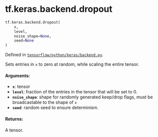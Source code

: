 <div itemscope itemtype="http://developers.google.com/ReferenceObject">
<meta itemprop="name" content="tf.keras.backend.dropout" />
<meta itemprop="path" content="Stable" />
</div>

# tf.keras.backend.dropout

``` python
tf.keras.backend.dropout(
    x,
    level,
    noise_shape=None,
    seed=None
)
```



Defined in [`tensorflow/python/keras/backend.py`](https://www.tensorflow.org/code/tensorflow/python/keras/backend.py).

Sets entries in `x` to zero at random, while scaling the entire tensor.

#### Arguments:

* <b>`x`</b>: tensor
* <b>`level`</b>: fraction of the entries in the tensor
        that will be set to 0.
* <b>`noise_shape`</b>: shape for randomly generated keep/drop flags,
        must be broadcastable to the shape of `x`
* <b>`seed`</b>: random seed to ensure determinism.


#### Returns:

A tensor.